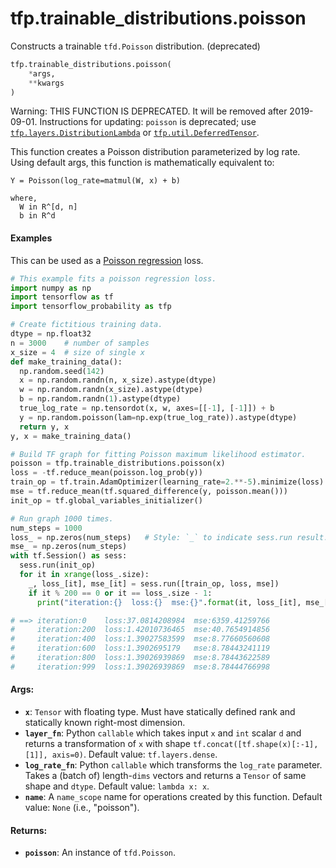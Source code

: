 <div itemscope itemtype="http://developers.google.com/ReferenceObject">
<meta itemprop="name" content="tfp.trainable_distributions.poisson" />
<meta itemprop="path" content="Stable" />
</div>

# tfp.trainable_distributions.poisson

Constructs a trainable `tfd.Poisson` distribution. (deprecated)

``` python
tfp.trainable_distributions.poisson(
    *args,
    **kwargs
)
```

<!-- Placeholder for "Used in" -->

Warning: THIS FUNCTION IS DEPRECATED. It will be removed after 2019-09-01.
Instructions for updating:
`poisson` is deprecated; use <a href="../../tfp/layers/DistributionLambda.md"><code>tfp.layers.DistributionLambda</code></a> or <a href="../../tfp/util/DeferredTensor.md"><code>tfp.util.DeferredTensor</code></a>.

This function creates a Poisson distribution parameterized by log rate.
Using default args, this function is mathematically equivalent to:

```none
Y = Poisson(log_rate=matmul(W, x) + b)

where,
  W in R^[d, n]
  b in R^d
```

#### Examples

This can be used as a [Poisson regression](
https://en.wikipedia.org/wiki/Poisson_regression) loss.

```python
# This example fits a poisson regression loss.
import numpy as np
import tensorflow as tf
import tensorflow_probability as tfp

# Create fictitious training data.
dtype = np.float32
n = 3000    # number of samples
x_size = 4  # size of single x
def make_training_data():
  np.random.seed(142)
  x = np.random.randn(n, x_size).astype(dtype)
  w = np.random.randn(x_size).astype(dtype)
  b = np.random.randn(1).astype(dtype)
  true_log_rate = np.tensordot(x, w, axes=[[-1], [-1]]) + b
  y = np.random.poisson(lam=np.exp(true_log_rate)).astype(dtype)
  return y, x
y, x = make_training_data()

# Build TF graph for fitting Poisson maximum likelihood estimator.
poisson = tfp.trainable_distributions.poisson(x)
loss = -tf.reduce_mean(poisson.log_prob(y))
train_op = tf.train.AdamOptimizer(learning_rate=2.**-5).minimize(loss)
mse = tf.reduce_mean(tf.squared_difference(y, poisson.mean()))
init_op = tf.global_variables_initializer()

# Run graph 1000 times.
num_steps = 1000
loss_ = np.zeros(num_steps)   # Style: `_` to indicate sess.run result.
mse_ = np.zeros(num_steps)
with tf.Session() as sess:
  sess.run(init_op)
  for it in xrange(loss_.size):
    _, loss_[it], mse_[it] = sess.run([train_op, loss, mse])
    if it % 200 == 0 or it == loss_.size - 1:
      print("iteration:{}  loss:{}  mse:{}".format(it, loss_[it], mse_[it]))

# ==> iteration:0    loss:37.0814208984  mse:6359.41259766
#     iteration:200  loss:1.42010736465  mse:40.7654914856
#     iteration:400  loss:1.39027583599  mse:8.77660560608
#     iteration:600  loss:1.3902695179   mse:8.78443241119
#     iteration:800  loss:1.39026939869  mse:8.78443622589
#     iteration:999  loss:1.39026939869  mse:8.78444766998
```

#### Args:


* <b>`x`</b>: `Tensor` with floating type. Must have statically defined rank and
  statically known right-most dimension.
* <b>`layer_fn`</b>: Python `callable` which takes input `x` and `int` scalar `d` and
  returns a transformation of `x` with shape
  `tf.concat([tf.shape(x)[:-1], [1]], axis=0)`.
  Default value: `tf.layers.dense`.
* <b>`log_rate_fn`</b>: Python `callable` which transforms the `log_rate` parameter.
  Takes a (batch of) length-`dims` vectors and returns a `Tensor` of same
  shape and `dtype`.
  Default value: `lambda x: x`.
* <b>`name`</b>: A `name_scope` name for operations created by this function.
  Default value: `None` (i.e., "poisson").


#### Returns:


* <b>`poisson`</b>: An instance of `tfd.Poisson`.